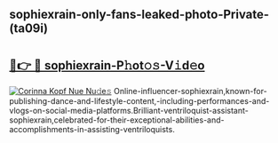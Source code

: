 ## sophiexrain-only-fans​-leaked-photo​-Private-(ta09i)


# <h2><a href="https://mediaupload.pro?title=sophiexrain&ref=git">🔗👉 🔴 sophiexrain-P𝚑ot𝚘𝚜-V𝚒d𝚎o</a></h2>

[![Corinna Kopf Nue Nu𝚍e𝚜](https://i.imgur.com/0qMVB7G.gif)](https://mediaupload.pro?title=sophiexrain&ref=git)
Online-influencer-sophiexrain,known-for-publishing-dance-and-lifestyle-content,-including-performances-and-vlogs-on-social-media-platforms.Brilliant-ventriloquist-assistant-sophiexrain,celebrated-for-their-exceptional-abilities-and-accomplishments-in-assisting-ventriloquists.  